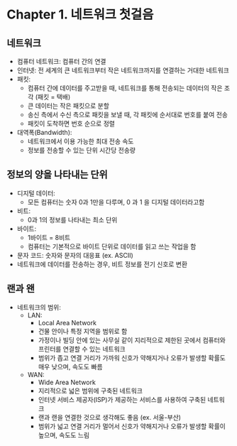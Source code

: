 # Chapter 1. 네트워크 첫걸음

## 네트워크

- 컴퓨터 네트워크: 컴퓨터 간의 연결
- 인터넷: 전 세계의 큰 네트워크부터 작은 네트워크까지를 연결하는 거대한 네트워크
- 패킷: 
  - 컴퓨터 간에 데이터를 주고받을 때, 네트워크를 통해 전송되는 데이터의 작은 조각 (패킷 = 택배)
  - 큰 데이터는 작은 패킷으로 분할
  - 송신 측에서 수신 측으로 패킷을 보낼 때, 각 패킷에 순서대로 번호를 붙여 전송
  - 패킷이 도착하면 번호 순으로 정렬
- 대역폭(Bandwidth): 
  - 네트워크에서 이용 가능한 최대 전송 속도
  - 정보를 전송할 수 있는 단위 시간당 전송량

## 정보의 양을 나타내는 단위

- 디지털 데이터:
  - 모든 컴퓨터는 숫자 0과 1만을 다루며, 0 과 1 을 디지털 데이터라고함
- 비트:
  - 0과 1의 정보를 나타내는 최소 단위
- 바이트:
  - 1바이트 = 8비트
  - 컴퓨터는 기본적으로 바이트 단위로 데이터를 읽고 쓰는 작업을 함
- 문자 코드: 숫자와 문자의 대응표 (ex. ASCII)
- 네트워크에 데이터를 전송하는 경우, 비트 정보를 전기 신호로 변환

## 랜과 왠

- 네트워크의 범위:
  - LAN:
    - Local Area Network
    - 건물 안이나 특정 지역을 범위로 함
    - 가정이나 빌딩 안에 있는 사무실 같이 지리적으로 제한된 곳에서 컴퓨터와 프린터를 연결할 수 있는 네트워크
    - 범위가 좁고 연결 거리가 가까워 신호가 약해지거나 오류가 발생할 확률도 매우 낮으며, 속도도 빠름
  - WAN:
    - Wide Area Network
    - 지리적으로 넓은 범위에 구축된 네트워크
    - 인터넷 서비스 제공자(ISP)가 제공하는 서비스를 사용하여 구축된 네트워크
    - 랜과 랜을 연결한 것으로 생각해도 좋음 (ex. 서울-부산)
    - 범위가 넓고 연결 거리가 멀어서 신호가 약해지거나 오류가 발생할 확률이 높으며, 속도도 느림